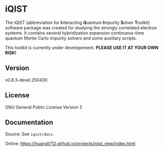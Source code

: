 # iQIST

The iQIST (abbreviation for **I**nteracting **Q**uantum **I**mpurity **S**olver **T**oolkit) software package was created for studying the strongly correlated electron systems. It contains several hybridization expansion continuous-time quantum Monte Carlo impurity solvers and some auxiliary scripts.

This toolkit is currently under developement. **PLEASE USE IT AT YOUR OWN RISK!**

## Version

v0.8.3-devel.250430

## License

GNU General Public License Version 3

## Documentation

Source: See `iqist/docs`.

Online: https://huangli712.github.io/projects/iqist_new/index.html
